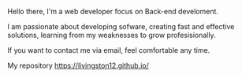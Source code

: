 Hello there, I'm a web developer focus on Back-end develoment.

I am passionate about developing sofware, creating fast and effective solutions, learning from my weaknesses to grow profesisionally.

If you want to contact me via email, feel comfortable any time.

My repository https://livingston12.github.io/
